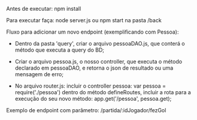 Antes de executar: npm install

Para executar faça: node server.js
ou npm start na pasta /back


Fluxo para adicionar um novo endpoint (exemplificando com Pessoa):

- Dentro da pasta 'query', criar o arquivo pessoaDAO.js, que conterá o método
que executa a query do BD;

- Criar o arquivo pessoa.js, o nosso controller, que executa o método declarado
em pessoaDAO, e retorna o json de resultado ou uma mensagem de erro;

- No arquivo router.js:
incluir o controller pessoa: var pessoa = require('./pessoa')
dentro do método defineRoutes, incluir a rota para a execução do seu novo método:
app.get('/pessoa', pessoa.get);

Exemplo de endpoint com parâmetro: /partida/:idJogador/fezGol
